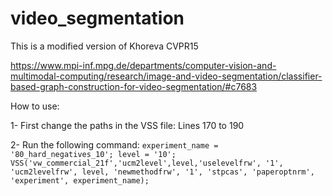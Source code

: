 # video_segmentation
This is a modified version of Khoreva CVPR15

https://www.mpi-inf.mpg.de/departments/computer-vision-and-multimodal-computing/research/image-and-video-segmentation/classifier-based-graph-construction-for-video-segmentation/#c7683


How to use:

1- First change the paths in the VSS file:
Lines 170 to 190

2- Run the following command:
     `experiment_name = '80_hard_negatives_10'; level = '10'; VSS('vw_commercial_21f','ucm2level',level,'uselevelfrw', '1',    'ucm2levelfrw', level, 'newmethodfrw', '1', 'stpcas', 'paperoptnrm', 'experiment', experiment_name);`

